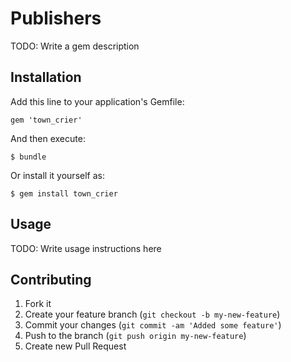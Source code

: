 # Publishers

TODO: Write a gem description

## Installation

Add this line to your application's Gemfile:

    gem 'town_crier'

And then execute:

    $ bundle

Or install it yourself as:

    $ gem install town_crier

## Usage

TODO: Write usage instructions here

## Contributing

1. Fork it
2. Create your feature branch (`git checkout -b my-new-feature`)
3. Commit your changes (`git commit -am 'Added some feature'`)
4. Push to the branch (`git push origin my-new-feature`)
5. Create new Pull Request
